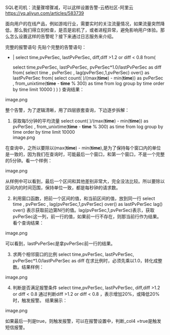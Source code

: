 SQL老司机：流量骤增骤减，可以这样设置告警-云栖社区-阿里云 https://yq.aliyun.com/articles/583739

面向用户的在线产品，例如游戏行业，需要实时的关注流量情况，如果流量突然降低，那么我们得立刻检查，是否是宕机了，或者进程异常，避免影响用户体验。那么怎么设置这样的告警呢？接下来通过日志服务来介绍。

完整的报警语句
先贴个完整的告警语句：

* |  select time,pvPerSec, lastPvPerSec, diff,diff >1.2 or diff < 0.8  from(

   select time,pvPerSec, lastPvPerSec, pvPerSec*1.0/lastPvPerSec as diff  from( 
        select  time , pvPerSec , lag(pvPerSec,1,pvPerSec) over() as lastPvPerSec  from(
             select   count( )/(max(__time__) - min(__time__)) as  pvPerSec  , from_unixtime(__time__ - __time__ % 300) as time from log group by time order by time limit 10000  ) 
             )
   )
查询结果：

image.png

整个告警，为了逻辑清晰，用了四层嵌套查询，下边逐步拆解：

1. 获取每5分钟的平均流量
select   count( )/(max(__time__) - min(__time__)) as  pvPerSec  , from_unixtime(__time__ - __time__ % 300) as time from log group by time order by time limit 10000  
image.png

在查询中，之所以要除以(max(__time__) - min(__time__),是为了保持每个窗口内的单位是一致的，因为我们在查询时，可能最后一个窗口，和第一个窗口，不是一个完整的5分钟。看一个样例：

image.png

从样例中可以看到，最后一个区间和其他差别非常大，完全没法比较。所以要除以区间内的时间范围，保持单位一致，都是每秒钟的请求数。

2. 利用窗口函数，把前一个区间的值，和当前区间的值，放到同一行
select  time , pvPerSec , lag(pvPerSec,1,pvPerSec) over() as lastPvPerSec 
lag() over() 表示获取前边第N行的值。lag(pvPerSec,1,pvPerSec)表示，获取pvPerSec这一列，前一行的值，如果前一行不存在，则那当前行作为结果。看个查询结果：

image.png

可以看到，lastPvPerSec是拿pvPerSec前一行的结果。

3. 求两个相邻窗口的比例
 select time,pvPerSec, lastPvPerSec, pvPerSec*1.0/lastPvPerSec as diff 
在求比例时，必须先乘以1.0，转化成整数。结果样例：

image.png

4. 判断是否满足报警条件
 select time,pvPerSec, lastPvPerSec, diff,diff >1.2 or diff < 0.8 
通过判断diff >1.2 or diff < 0.8 ，表示增加20%，或降低20%时，触发报警。 结果展示：

image.png

如果最后一列是true，则触发报警，可以在报警设置中，判断_col4 =true是触发短信报警。